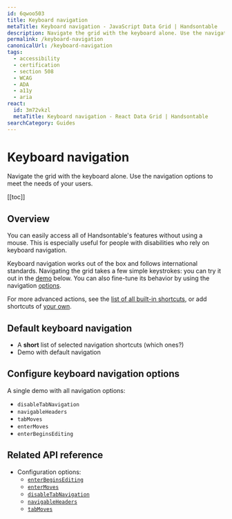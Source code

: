 ```yaml
---
id: 6qwoo503
title: Keyboard navigation
metaTitle: Keyboard navigation - JavaScript Data Grid | Handsontable
description: Navigate the grid with the keyboard alone. Use the navigation options to meet the needs of your users.
permalink: /keyboard-navigation
canonicalUrl: /keyboard-navigation
tags:
  - accessibility
  - certification
  - section 508
  - WCAG
  - ADA
  - a11y
  - aria
react:
  id: 3m72vkzl
  metaTitle: Keyboard navigation - React Data Grid | Handsontable
searchCategory: Guides
---
```


# Keyboard navigation

Navigate the grid with the keyboard alone. Use the navigation options to meet the needs of your users.

[[toc]]

## Overview

You can easily access all of Handsontable's features without using a mouse. This is especially useful for people with disabilities who rely on keyboard navigation.

Keyboard navigation works out of the box and follows international standards. Navigating the grid takes a few simple keystrokes: you can try it out in the [demo](#default-keyboard-navigation) below. You can also fine-tune its behavior by using the navigation [options](#configure-keyboard-navigation-options).

For more advanced actions, see the [list of all built-in shortcuts](@/guides/accessories-and-menus/keyboard-shortcuts.md#default-keyboard-shortcuts), or add shortcuts of [your own](@/guides/accessories-and-menus/keyboard-shortcuts.md#custom-keyboard-shortcuts).

## Default keyboard navigation

- A **short** list of selected navigation shortcuts (which ones?)
- Demo with default navigation

## Configure keyboard navigation options

A single demo with all navigation options:

- `disableTabNavigation`
- `navigableHeaders`
- `tabMoves`
- `enterMoves`
- `enterBeginsEditing`

## Related API reference

- Configuration options:
  - [`enterBeginsEditing`](@/api/options.md#enterbeginsediting)
  - [`enterMoves`](@/api/options.md#entermoves)
  - [`disableTabNavigation`](@/api/options.md#disabletabnavigation)
  - [`navigableHeaders`](@/api/options.md#navigableheaders)
  - [`tabMoves`](@/api/options.md#tabmoves)
